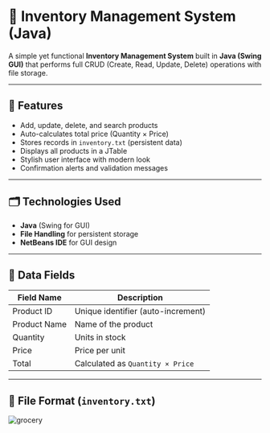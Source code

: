 # 🧮 Inventory Management System (Java)

A simple yet functional **Inventory Management System** built in **Java (Swing GUI)** that performs full CRUD (Create, Read, Update, Delete) operations with file storage.

---

## 🚀 Features
- Add, update, delete, and search products
- Auto-calculates total price (Quantity × Price)
- Stores records in `inventory.txt` (persistent data)
- Displays all products in a JTable
- Stylish user interface with modern look
- Confirmation alerts and validation messages

---

## 🗂️ Technologies Used
- **Java** (Swing for GUI)
- **File Handling** for persistent storage
- **NetBeans IDE** for GUI design

---

## 🧾 Data Fields
| Field Name   | Description               |
|---------------|---------------------------|
| Product ID    | Unique identifier (auto-increment) |
| Product Name  | Name of the product        |
| Quantity      | Units in stock             |
| Price         | Price per unit             |
| Total         | Calculated as `Quantity × Price` |

---

## 💾 File Format (`inventory.txt`)

![grocery](https://github.com/user-attachments/assets/f541fd01-7d08-4bb0-8b41-41ff808eb7da)
